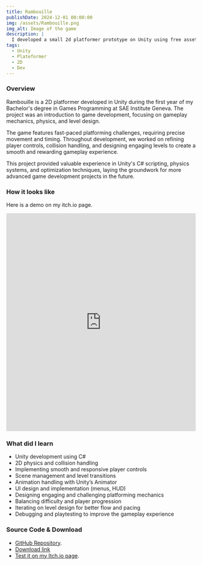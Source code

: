 ```yaml
---
title: Rambouille
publishDate: 2024-12-01 00:00:00
img: /assets/Rambouille.png
img_alt: Image of the game
description: |
  I developed a small 2d platformer prototype on Unity using free assets
tags:
  - Unity
  - Plateformer
  - 2D
  - Dev
---
```


### Overview

Rambouille is a 2D platformer developed in Unity during the first year of my Bachelor's degree in Games Programming at SAE Institute Geneva. The project was an introduction to game development, focusing on gameplay mechanics, physics, and level design.

The game features fast-paced platforming challenges, requiring precise movement and timing. Throughout development, we worked on refining player controls, collision handling, and designing engaging levels to create a smooth and rewarding gameplay experience.

This project provided valuable experience in Unity's C# scripting, physics systems, and optimization techniques, laying the groundwork for more advanced game development projects in the future.

### How it looks like

Here is a demo on my itch.io page.

<iframe frameborder="0" src="https://itch.io/embed-upload/9193479?color=bababa" width="100%" height="580">a href="https://cochta.itch.io/rambouille">Play Rambouille on itch.io</a></iframe>

### What did I learn

- Unity development using C#
- 2D physics and collision handling
- Implementing smooth and responsive player controls
- Scene management and level transitions
- Animation handling with Unity’s Animator
- UI design and implementation (menus, HUD)
- Designing engaging and challenging platforming mechanics
- Balancing difficulty and player progression
- Iterating on level design for better flow and pacing
- Debugging and playtesting to improve the gameplay experience

### Source Code & Download

- [GitHub Repository](https://github.com/Cochta/Rambouille).
- [Download link](https://github.com/Cochta/Rambouille/releases/download/V1.0/Rambouille.zip)
- [Test it on my Itch.io page](https://cochta.itch.io/Rambouille).
